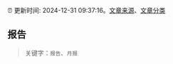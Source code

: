 :alarm_clock: 更新时间: 2024-12-31 09:37:16。[文章来源](/README.md)、[文章分类](/TAGS.md)

## 报告


> 关键字：`报告`、`月报`



